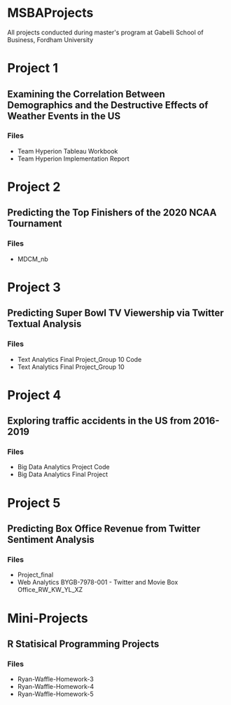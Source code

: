 # MSBAProjects
All projects conducted during master's program at Gabelli School of Business, Fordham University

# Project 1
## Examining the Correlation Between Demographics and the Destructive Effects of Weather Events in the US
### Files
* Team Hyperion Tableau Workbook
* Team Hyperion Implementation Report

# Project 2
## Predicting the Top Finishers of the 2020 NCAA Tournament
### Files
* MDCM_nb

# Project 3
## Predicting Super Bowl TV Viewership via Twitter Textual Analysis
### Files
* Text Analytics Final Project_Group 10 Code
* Text Analytics Final Project_Group 10

# Project 4
## Exploring traffic accidents in the US from 2016-2019
### Files
* Big Data Analytics Project Code
* Big Data Analytics Final Project

# Project 5 
## Predicting Box Office Revenue from Twitter Sentiment Analysis
### Files
* Project_final
* Web Analytics BYGB-7978-001 - Twitter and Movie Box Office_RW_KW_YL_XZ

# Mini-Projects
## R Statisical Programming Projects
### Files
* Ryan-Waffle-Homework-3
* Ryan-Waffle-Homework-4
* Ryan-Waffle-Homework-5
